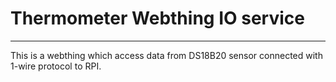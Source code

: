 # Thermometer Webthing IO service

---

This is a webthing which access data from DS18B20 sensor connected with 1-wire protocol
to RPI.

